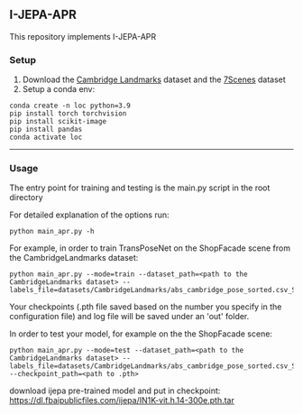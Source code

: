 ## I-JEPA-APR
This repository implements I-JEPA-APR


### Setup

1. Download the [Cambridge Landmarks](http://mi.eng.cam.ac.uk/projects/relocalisation/#dataset) dataset and the [7Scenes](https://www.microsoft.com/en-us/research/project/rgb-d-dataset-7-scenes/) dataset
1. Setup a conda env:
```
conda create -n loc python=3.9
pip install torch torchvision
pip install scikit-image
pip install pandas
conda activate loc
```

---

### Usage

The entry point for training and testing is the main.py script in the root directory

  For detailed explanation of the options run:
  ```
  python main_apr.py -h
  ```
  For example, in order to train TransPoseNet on the ShopFacade scene from the CambridgeLandmarks dataset: 
  ```
python main_apr.py --mode=train --dataset_path=<path to the CambridgeLandmarks dataset> --labels_file=datasets/CambridgeLandmarks/abs_cambridge_pose_sorted.csv_ShopFacade_train.csv
  ```
  Your checkpoints (.pth file saved based on the number you specify in the configuration file) and log file
  will be saved under an 'out' folder.
  
  In order to test your model, for example on the the ShopFacade scene:
  ```
python main_apr.py --mode=test --dataset_path=<path to the CambridgeLandmarks dataset> --labels_file=datasets/CambridgeLandmarks/abs_cambridge_pose_sorted.csv_ShopFacade_test.csv --checkpoint_path=<path to .pth>
  ```
 
 download ijepa pre-trained model and put in checkpoint: https://dl.fbaipublicfiles.com/ijepa/IN1K-vit.h.14-300e.pth.tar